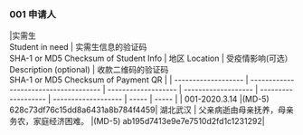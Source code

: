 ### 001 申请人

|实需生<br>Student in need          | 实需生信息的验证码 <br>SHA-1 or MD5 Checksum of Student Info                   | 地区 Location    | 受疫情影响(可选）Description (optional)  | 收款二维码的验证码 <br>SHA-1 or MD5 Checksum of Payment QR    |
| ------------------- | ------------------------------------- | ------------------- | ------------------- | ------------------- | ------------------- | ----- | ----- |
| 001-2020.3.14              |(MD-5) 628c73df76c15dd8a6431a8b784f4459| 湖北武汉            |  父亲病逝由母亲抚养，母亲务农，家庭经济困难。                    |(MD-5) ab195d7413e9e7e7510d2fd1c1231292| 